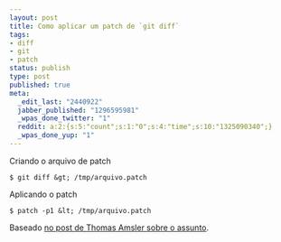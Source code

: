 ```yaml
---
layout: post
title: Como aplicar um patch de `git diff`
tags:
- diff
- git
- patch
status: publish
type: post
published: true
meta:
  _edit_last: "2440922"
  jabber_published: "1296595981"
  _wpas_done_twitter: "1"
  reddit: a:2:{s:5:"count";s:1:"0";s:4:"time";s:10:"1325090340";}
  _wpas_done_yup: "1"
---
```

Criando o arquivo de patch

	$ git diff &gt; /tmp/arquivo.patch

Aplicando o patch

	$ patch -p1 &lt; /tmp/arquivo.patch

Baseado [no post de Thomas Amsler sobre o assunto](http://tamsler.blogspot.com/2009/02/patching-with-git-diff.html).
